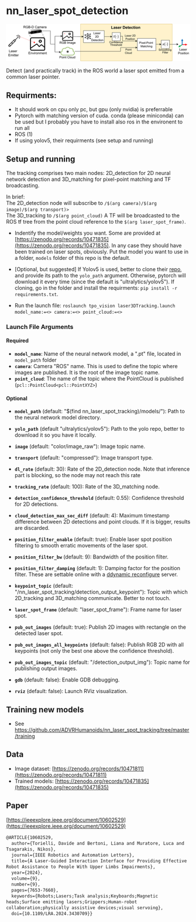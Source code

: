 # nn_laser_spot_detection

![logic scheme](./scheme/scheme.png)

Detect (and practically track) in the ROS world a laser spot emitted from a common laser pointer.  


## Requirments:
- It should work on cpu only pc, but gpu (only nvidia) is preferrable
- Pytorch with matching version of cuda. conda (please miniconda) can be used but I probably you have to install also ros in the environent to run all
- ROS (1) 
- If using yolov5, their requirments (see setup and running)


## Setup and running
The tracking comprises two main nodes: 2D_detection for 2D neural network detection and 3D_matching for pixel-point matching and TF broadcasting.  

In brief:  
The 2D_detection node will subscribe to `/$(arg camera)/$(arg image)/$(arg transport)>`  
The 3D_tracking to `/$(arg point_cloud)`
A TF will be broadcasted to the ROS tf tree from the point cloud reference to the `$(arg laser_spot_frame)`.

- Indentify the model/weights you want. Some are provided at [https://zenodo.org/records/10471835](https://zenodo.org/records/10471835). In any case they should have been trained on laser spots, obviously. Put the model you want to use in a folder, `models` folder of this repo is the default.

- [Optional, but suggested] If Yolov5 is used, better to clone their [repo](https://github.com/ultralytics/yolov5/), and provide its path to the `yolo_path` argument. Otherwise, pytorch will download it every time (since the default is "ultralytics/yolov5"). If cloning, go in the folder and install the requirments: `pip install -r requirements.txt`.

- Run the launch file: 
  `roslaunch tpo_vision laser3DTracking.launch model_name:=<> camera:=<> point_cloud:=<>`

### Launch File Arguments
#### Required
- **`model_name`**: Name of the neural network model, a ".pt" file, located in `model_path` folder
- **`camera`**: Camera "ROS" name. This is used to define the topic where images are published. It is the root of the image topic name.
- **`point_cloud`**: The name of the topic where the PointCloud is published (`pcl::PointCloud<pcl::PointXYZ>`)

#### Optional
- **`model_path`** (default: "$(find nn_laser_spot_tracking)/models/"): Path to the neural network model directory.
- **`yolo_path`** (default "ultralytics/yolov5"): Path to the yolo repo, better to download it so you have it locally.
- **`image`** (default: "color/image_raw"): Image topic name.
- **`transport`** (default: "compressed"): Image transport type.
- **`dl_rate`** (default: 30): Rate of the 2D_detection node. Note that inference part is blocking, so the node may not reach this rate
- **`tracking_rate`** (default: 100): Rate of the 3D_matching node.

- **`detection_confidence_threshold`** (default: 0.55): Confidence threshold for 2D detections.
- **`cloud_detection_max_sec_diff`** (default: 4): Maximum timestamp difference between 2D detections and point clouds. If it is bigger, results are discarded.
- **`position_filter_enable`** (default: true): Enable laser spot position filtering to smooth erratic movements of the laser spot.
- **`position_filter_bw`** (default: 9): Bandwidth of the position filter.
- **`position_filter_damping`** (default: 1): Damping factor for the position filter.
These are settable online with a [ddynamic reconfigure](https://github.com/pal-robotics/ddynamic_reconfigure) server.

- **`keypoint_topic`** (default: "/nn_laser_spot_tracking/detection_output_keypoint"): Topic with which 2D_tracking and 3D_matching communicate. Better to not touch.
- **`laser_spot_frame`** (default: "laser_spot_frame"): Frame name for laser spot.
- **`pub_out_images`** (default: true): Publish 2D images with rectangle on the detected laser spot.
- **`pub_out_images_all_keypoints`** (default: false): Publish RGB 2D with all keypoints (not only the best one above the confidence threshold).
- **`pub_out_images_topic`** (default: "/detection_output_img"): Topic name for publishing output images.
- **`gdb`** (default: false): Enable GDB debugging.
- **`rviz`** (default: false): Launch RViz visualization.

## Training new models
- See https://github.com/ADVRHumanoids/nn_laser_spot_tracking/tree/master/training

## Data
- Image dataset: [https://zenodo.org/records/10471811](https://zenodo.org/records/10471811)
- Trained models: [https://zenodo.org/records/10471835](https://zenodo.org/records/10471835)

## Paper
[https://ieeexplore.ieee.org/document/10602529](https://ieeexplore.ieee.org/document/10602529)
```
@ARTICLE{10602529,
  author={Torielli, Davide and Bertoni, Liana and Muratore, Luca and Tsagarakis, Nikos},
  journal={IEEE Robotics and Automation Letters}, 
  title={A Laser-Guided Interaction Interface for Providing Effective Robot Assistance to People With Upper Limbs Impairments}, 
  year={2024},
  volume={9},
  number={9},
  pages={7653-7660},
  keywords={Robots;Lasers;Task analysis;Keyboards;Magnetic heads;Surface emitting lasers;Grippers;Human-robot collaboration;physically assistive devices;visual servoing},
  doi={10.1109/LRA.2024.3430709}}
```
